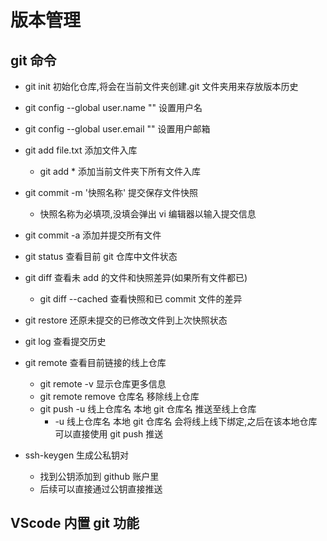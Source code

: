 # 版本管理

## git 命令

- git init 初始化仓库,将会在当前文件夹创建.git 文件夹用来存放版本历史

- git config --global user.name "" 设置用户名
- git config --global user.email "" 设置用户邮箱

- git add file.txt 添加文件入库

  - git add \* 添加当前文件夹下所有文件入库

- git commit -m '快照名称' 提交保存文件快照

  - 快照名称为必填项,没填会弹出 vi 编辑器以输入提交信息

- git commit -a 添加并提交所有文件

- git status 查看目前 git 仓库中文件状态

- git diff 查看未 add 的文件和快照差异(如果所有文件都已)

  - git diff --cached 查看快照和已 commit 文件的差异

- git restore <file> 还原未提交的已修改文件到上次快照状态

- git log 查看提交历史

- git remote 查看目前链接的线上仓库

  - git remote -v 显示仓库更多信息
  - git remote remove 仓库名 移除线上仓库
  - git push -u 线上仓库名 本地 git 仓库名 推送至线上仓库
    - -u 线上仓库名 本地 git 仓库名 会将线上线下绑定,之后在该本地仓库可以直接使用 git push 推送

- ssh-keygen 生成公私钥对
  - 找到公钥添加到 github 账户里
  - 后续可以直接通过公钥直接推送

## VScode 内置 git 功能
